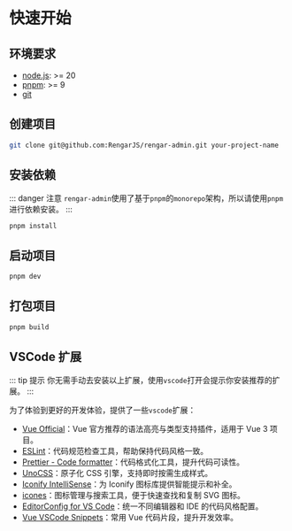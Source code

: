 # 快速开始

## 环境要求

- [node.js](https://nodejs.org/): >= 20
- [pnpm](https://pnpm.io/): >= 9
- [git](https://git-scm.com/)

## 创建项目

```bash
git clone git@github.com:RengarJS/rengar-admin.git your-project-name
```

## 安装依赖

::: danger 注意
`rengar-admin`使用了基于`pnpm`的`monorepo`架构，所以请使用`pnpm`进行依赖安装。
:::

```bash
pnpm install
```

## 启动项目

```bash
pnpm dev
```

## 打包项目

```bash
pnpm build
```

## VSCode 扩展

::: tip 提示
你无需手动去安装以上扩展，使用`vscode`打开会提示你安装推荐的扩展。
:::

为了体验到更好的开发体验，提供了一些`vscode`扩展：

- [Vue Official](https://marketplace.visualstudio.com/items?itemName=Vue.volar)：Vue 官方推荐的语法高亮与类型支持插件，适用于 Vue 3 项目。
- [ESLint](https://marketplace.visualstudio.com/items?itemName=dbaeumer.vscode-eslint)：代码规范检查工具，帮助保持代码风格一致。
- [Prettier - Code formatter](https://marketplace.visualstudio.com/items?itemName=esbenp.prettier-vscode)：代码格式化工具，提升代码可读性。
- [UnoCSS](https://marketplace.visualstudio.com/items?itemName=antfu.unocss)：原子化 CSS 引擎，支持即时按需生成样式。
- [Iconify IntelliSense](https://marketplace.visualstudio.com/items?itemName=antfu.iconify)：为 Iconify 图标库提供智能提示和补全。
- [icones](https://marketplace.visualstudio.com/items?itemName=afzalsayed96.icones)：图标管理与搜索工具，便于快速查找和复制 SVG 图标。
- [EditorConfig for VS Code](https://marketplace.visualstudio.com/items?itemName=EditorConfig.EditorConfig)：统一不同编辑器和 IDE 的代码风格配置。
- [Vue VSCode Snippets](https://marketplace.visualstudio.com/items?itemName=sdras.vue-vscode-snippets)：常用 Vue 代码片段，提升开发效率。
